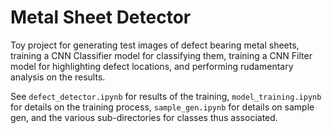# Metal Sheet Detector
Toy project for generating test images of defect bearing metal sheets, training a CNN Classifier model for classifying them, training a CNN Filter model for highlighting defect locations, and performing rudamentary analysis on the results.

See `defect_detector.ipynb` for results of the training, `model_training.ipynb` for details on the training process, `sample_gen.ipynb` for details on sample gen, and the various sub-directories for classes thus associated.
